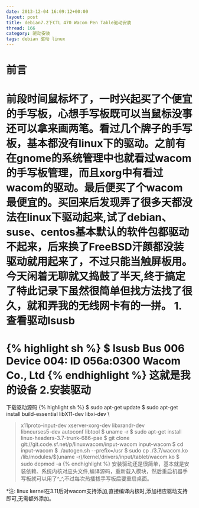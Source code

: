 ```yaml
---
date: 2013-12-04 16:09:12+00:00
layout: post
title: debian7.2下CTL 470 Wacom Pen Table驱动安装
thread: 166
category: 驱动安装
tags: debian 驱动 linux
---
```


前言
=============
前段时间鼠标坏了，一时兴起买了个便宜的手写板，心想手写板既可以当鼠标没事还可以拿来画两笔。看过几个牌子的手写板，基本都没有linux下的驱动。之前有在gnome的系统管理中也就看过wacom的手写板管理，而且xorg中有看过wacom的驱动。最后便买了个wacom最便宜的。买回来后发现弄了很多天都没法在linux下驱动起来,试了debian、suse、centos基本默认的软件包都驱动不起来，后来换了FreeBSD汗颜都没装驱动就用起来了，不过只能当触屏板用。今天闲着无聊就又捣鼓了半天,终于搞定了特此记录下虽然很简单但找方法找了很久，就和弄我的无线网卡有的一拼。
1.查看驱动lsusb
=============
{% highlight sh %}
$ lsusb 
Bus 006 Device 004: ID 056a:0300 Wacom Co., Ltd 
{% endhighlight %}
这就是我的设备
2.安装驱动
=============
下载驱动源码
{% highlight sh %}
$ sudo apt-get update
$ sudo apt-get install build-essential libX11-dev libxi-dev \
> x11proto-input-dev xserver-xorg-dev libxrandr-dev \
> libncurses5-dev autoconf libtool
$ uname -r
$ sudo apt-get install linux-headers-3.7-trunk-686-pae
$ git clone git://git.code.sf.net/p/linuxwacom/input-wacom input-wacom
$ cd input-wacom
$ ./autogen.sh --prefix=/usr
$ sudo cp ./3.7/wacom.ko \
> /lib/modules/$(uname -r)/kernel/drivers/input/tablet/wacom.ko
$ sudo depmod -a
{% endhighlight %}
安装驱动还是很简单，基本就是安装依赖、系统内核对应头文件,编译源码，重新载入模块，然后重启机器手写板就可以用了^_^,不过每次热插拔手写板后要重启桌面。

*注: linux kernel在3.11后对wacom支持添加,直接编译内核时,添加相应驱动支持即可,无需额外添加。
